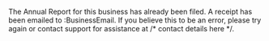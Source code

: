 The Annual Report for this business has already been filed.
A receipt has been emailed to :BusinessEmail. If you believe this to be an error, please try again or contact support for assistance at /* contact details here */.